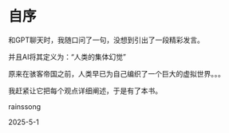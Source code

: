 # 自序


和GPT聊天时，我随口问了一句，没想到引出了一段精彩发言。

并且AI将其定义为：“人类的集体幻觉”

原来在骇客帝国之前，人类早已为自己编织了一个巨大的虚拟世界。。。


我赶紧让它把每个观点详细阐述，于是有了本书。



rainssong

2025-5-1
